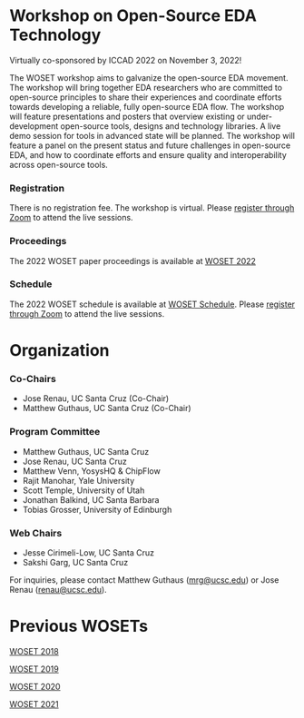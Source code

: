 
# Workshop on Open-Source EDA Technology

Virtually co-sponsored by ICCAD 2022 on November 3, 2022!

The WOSET workshop aims to galvanize the open-source EDA movement. The
workshop will bring together EDA researchers who are committed to
open-source principles to share their experiences and coordinate
efforts towards developing a reliable, fully open-source EDA flow. The
workshop will feature presentations and posters that overview existing
or under-development open-source tools, designs and technology
libraries. A live demo session for tools in advanced state will be
planned. The workshop will feature a panel on the present status and
future challenges in open-source EDA, and how to coordinate efforts
and ensure quality and interoperability across open-source tools.

### Registration

There is no registration fee. The workshop is virtual. Please [register through Zoom](https://ucsc.zoom.us/meeting/register/tJUlduGsqj4iG9YyaKdPrPKelg9NjGH1A0jx) to attend the live sessions. 


### Proceedings

The 2022 WOSET paper proceedings is available at
[WOSET 2022](WOSET2022.md)

### Schedule

The 2022 WOSET schedule is available at
[WOSET Schedule](WOSET2022-schedule.md).
Please [register through Zoom](https://ucsc.zoom.us/meeting/register/tJUlduGsqj4iG9YyaKdPrPKelg9NjGH1A0jx) to attend the live sessions. 

# Organization

### Co-Chairs
* Jose Renau, UC Santa Cruz (Co-Chair)
* Matthew Guthaus, UC Santa Cruz (Co-Chair)

### Program Committee
* Matthew Guthaus, UC Santa Cruz
* Jose Renau, UC Santa Cruz
* Matthew Venn, YosysHQ & ChipFlow
* Rajit Manohar, Yale University
* Scott Temple, University of Utah
* Jonathan Balkind, UC Santa Barbara
* Tobias Grosser, University of Edinburgh


### Web Chairs
* Jesse Cirimeli-Low, UC Santa Cruz
* Sakshi Garg, UC Santa Cruz

For inquiries, please contact Matthew Guthaus (mrg@ucsc.edu) or Jose Renau (renau@ucsc.edu).

# Previous WOSETs

[WOSET 2018](WOSET2018.md)

[WOSET 2019](WOSET2019.md)

[WOSET 2020](WOSET2020.md)

[WOSET 2021](WOSET2021.md)
